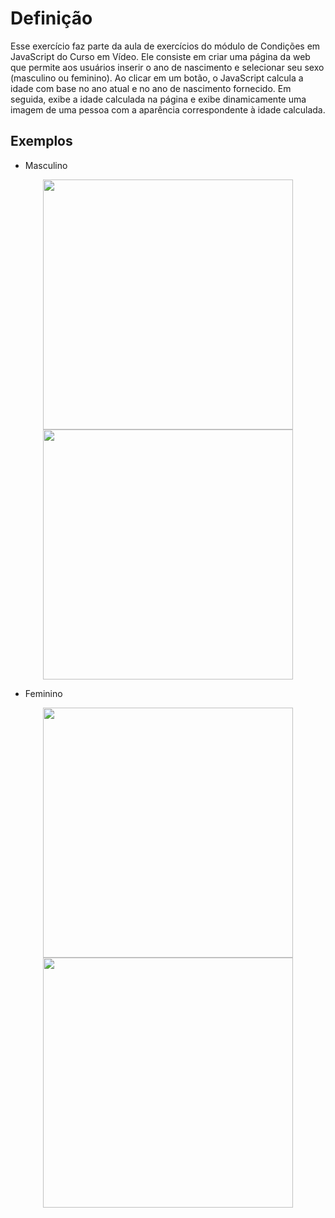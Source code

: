 ﻿# Definição

Esse exercício faz parte da aula de exercícios do módulo de Condições em JavaScript do Curso em Vídeo. Ele consiste em criar uma página da web que permite aos usuários inserir o ano de nascimento e selecionar seu sexo (masculino ou feminino). Ao clicar em um botão, o JavaScript calcula a idade com base no ano atual e no ano de nascimento fornecido. Em seguida, exibe a idade calculada na página e exibe dinamicamente uma imagem de uma pessoa com a aparência correspondente à idade calculada.

## Exemplos

* Masculino

<div align="center"> 
  <p float="left">

   <img src="https://github.com/thiagcarvalho/javascript/assets/46302988/312045ed-47fc-4790-9169-c63311787ef6.png" width="400" />

   <img src="https://github.com/thiagcarvalho/javascript/assets/46302988/7c5ab703-a862-47a0-b898-f3f192627104.png" width="400" /> 

  </p>
</div>

* Feminino

<div align="center"> 
  <p float="left">

   <img src="https://github.com/thiagcarvalho/javascript/assets/46302988/cbc3239b-2e05-4bf8-87b5-75263333c8aa.png" width="400" />

   <img src="https://github.com/thiagcarvalho/javascript/assets/46302988/5ed6f9f1-dc9c-437f-b662-891f9036349f.png" width="400" /> 

  </p>
</div>
